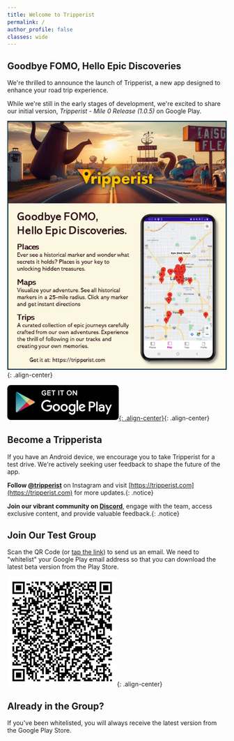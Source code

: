 ```yaml
---
title: Welcome to Tripperist
permalink: /
author_profile: false
classes: wide
---
```


## Goodbye FOMO, Hello Epic Discoveries
We're thrilled to announce the launch of Tripperist, a new app designed to enhance your road trip experience. 

While we're still in the early stages of development, we're excited to share our initial version, *Tripperist - Mile 0 Release (1.0.5)* on Google Play.

![Tripperist Level-Up Your Road Trip.](/assets/images/posts/TripperistPromo.png){: .align-center} 

[![Get it on Google Play Store](/assets/images/en_badge_web_generic.png){: .align-center}](https://play.google.com/store/apps/details?id=com.tripperist.tripperistapp&utm_source=website&pcampaignid=badge){: .align-center} 

## Become a Tripperista
If you have an Android device, we encourage you to take Tripperist for a test drive. We're actively seeking user feedback to shape the future of the app. 

**Follow [@tripperist](https://instagram.com/tripperist)** on Instagram and visit [https://tripperist.com](https://tripperist.com) for more updates.{: .notice}

**Join our vibrant community on [Discord](https://bit.ly/3yuxsZU)**, engage with the team, access exclusive content, and provide valuable feedback.{: .notice}

## Join Our Test Group
Scan the QR Code (or [tap the link](mailto:tripperista@gmail.com?subject=Please%20Add%20Me%20To%20The%20Test%20Group&body=My%20Google%20Account%20Is:)) to send us an email. We need to "whitelist" your Google Play email address so that you can download the latest beta version from the Play Store.

<img src="/assets/images/tripperist/QRCodeTestMail.png" width="50%" />{: .align-center} 

## Already in the Group?
If you've been whitelisted, you will always receive the latest version from the Google Play Store.
